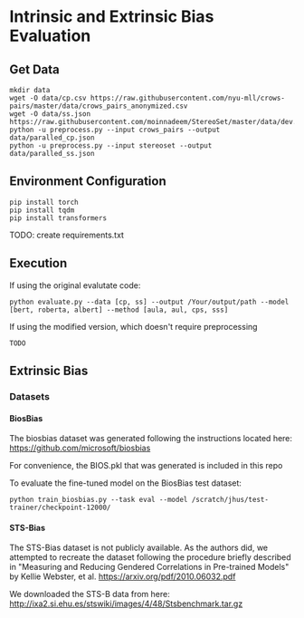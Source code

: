 # Intrinsic and Extrinsic Bias Evaluation

## Get Data
```
mkdir data
wget -O data/cp.csv https://raw.githubusercontent.com/nyu-mll/crows-pairs/master/data/crows_pairs_anonymized.csv
wget -O data/ss.json https://raw.githubusercontent.com/moinnadeem/StereoSet/master/data/dev.json
python -u preprocess.py --input crows_pairs --output data/paralled_cp.json
python -u preprocess.py --input stereoset --output data/paralled_ss.json
```

## Environment Configuration
```
pip install torch
pip install tqdm
pip install transformers
```

TODO: create requirements.txt

## Execution

If using the original evalutate code:

`python evaluate.py --data [cp, ss] --output /Your/output/path --model [bert, roberta, albert] --method [aula, aul, cps, sss]`

If using the modified version, which doesn't require preprocessing

`TODO`

## Extrinsic Bias

### Datasets

#### BiosBias
The biosbias dataset was generated following the instructions located here:
https://github.com/microsoft/biosbias

For convenience, the BIOS.pkl that was generated is included in this repo

To evaluate the fine-tuned model on the BiosBias test dataset:

`python train_biosbias.py --task eval --model /scratch/jhus/test-trainer/checkpoint-12000/`

#### STS-Bias
The STS-Bias dataset is not publicly available. As the authors did, we attempted to recreate the dataset following the procedure briefly described in 
"Measuring and Reducing Gendered Correlations in Pre-trained Models" by Kellie Webster, et al. https://arxiv.org/pdf/2010.06032.pdf

We downloaded the STS-B data from here: http://ixa2.si.ehu.es/stswiki/images/4/48/Stsbenchmark.tar.gz